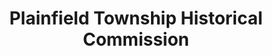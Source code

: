 ---
layout: repo
title: "Plainfield Township Historical Commission"
id: 4102
permalink: repos/4102/
---